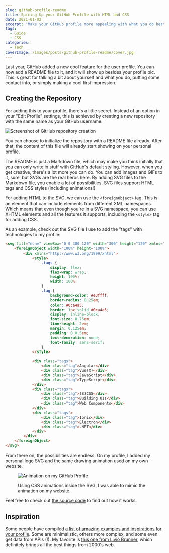 ```yaml
---
slug: github-profile-readme
title: Spicing Up your GitHub Profile with HTML and CSS
date: 2021-01-02
excerpt: 'Make your GitHub profile more appealing with what you do best: code!'
tags:
  - Guide
  - CSS
categories:
  - Tech
coverImage: /images/posts/github-profile-readme/cover.jpg
---
```


<script context="module">
  import CodeBlock from "$lib/components/molecules/CodeBlock.svelte";
	import Image from "$lib/components/atoms/Image.svelte";
	import MarkerHighlight from "$lib/components/molecules/MarkerHighlight.svelte";
</script>

Last year, GitHub added a new cool feature for the user profile. You can now add a README file to it, and it will show up besides your profile pic. This is great for talking a bit about yourself and what you do, putting some contact info, or simply making a cool first impression.

## Creating the Repository

For adding this to your profile, there's a little secret. Instead of an option in your "Edit Profile" settings, this is achieved by <MarkerHighlight>creating a new repository with the same name as your GitHub username.</MarkerHighlight>

<Image
	src="/images/posts/github-profile-readme/repo-creation.jpg"
  figcaption="🎉️ Creating a new repo with the same name as your username immediatelly makes GitHub praise you for finding out this secret."
  alt="Screenshot of GitHub repository creation"
/>

You can choose to initialize the repository with a README file already. After that, the content of this file will already start showing on your personal profile.

The README is just a Markdown file, which may make you think initially that you can only write in stuff with GitHub's default styling. However, when you get creative, there's a lot more you can do. You can add images and GIFs to it, sure, but SVGs are the real heros here. By adding SVG files to the Markdown file, you enable a lot of possibilities. SVG files support HTML tags and CSS styles (including animations!)

For adding HTML to the SVG, we can use the `<foreignObject>` tag. This is an element that can include elements from different XML namespaces. Which means that even though you're in a SVG namespace, you can use XHTML elements and all the features it supports, including the `<style>` tag for adding CSS.

As an example, check out the SVG file I use to add the "tags" with technologies to my profile:

<CodeBlock lang="html">

```html
<svg fill="none" viewBox="0 0 300 120" width="300" height="120" xmlns="http://www.w3.org/2000/svg">
	<foreignObject width="100%" height="100%">
		<div xmlns="http://www.w3.org/1999/xhtml">
			<style>
				.tags {
					display: flex;
					flex-wrap: wrap;
					height: 100%;
					width: 100%;
				}
				.tag {
					background-color: #e3ffff;
					border-radius: 0.25em;
					color: #0ca4a5;
					border: 1px solid #0ca4a5;
					display: inline-block;
					font-size: 0.75em;
					line-height: 2em;
					margin: 0.125em;
					padding: 0 0.5em;
					text-decoration: none;
					font-family: sans-serif;
				}
			</style>

			<div class="tags">
				<div class="tag">Angular</div>
				<div class="tag">Vue(X)</div>
				<div class="tag">JavaScript</div>
				<div class="tag">TypeScript</div>
			</div>
			<div class="tags">
				<div class="tag">(S)CSS</div>
				<div class="tag">Building UIs</div>
				<div class="tag">Web Components</div>
			</div>
			<div class="tags">
				<div class="tag">Ionic</div>
				<div class="tag">Electron</div>
				<div class="tag">.NET</div>
			</div>
		</div>
	</foreignObject>
</svg>
```

</CodeBlock>

From there on, the possibilities are endless. On my profile, I added my personal logo SVG and the same drawing animation used on my own website.

<figure markdown="1">

![Animation on my GitHub Profile](/images/posts/github-profile-readme/my-profile.gif)

<figcaption>Using CSS animations inside the SVG, I was able to mimic the animation on my website.</figcaption>
</figure>

Feel free to check out [the source code](https://github.com/matfantinel/matfantinel) to find out how it works.

## Inspiration

Some people have compiled [a list of amazing examples and inspirations for your profile](https://github.com/abhisheknaiidu/awesome-github-profile-readme). Some are minimalistic, others more complex, and some even get data from APIs (!). My favorite is [this one from Livio Brunner](https://github.com/BrunnerLivio), which definitely brings all the best things from 2000's web.
